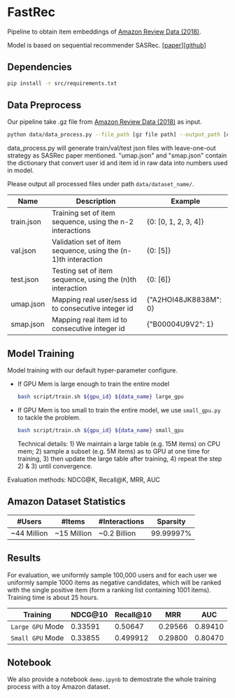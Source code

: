 # FastRec

Pipeline to obtain item embeddings of [Amazon Review Data (2018)](https://nijianmo.github.io/amazon/index.html).

Model is based on sequential recommender SASRec. [[paper](https://cseweb.ucsd.edu/~jmcauley/pdfs/icdm18.pdf)][[github](https://github.com/kang205/SASRec)]

## Dependencies

```bash
pip install -r src/requirements.txt
```

## Data Preprocess

Our pipeline take .gz file from [Amazon Review Data (2018)](https://nijianmo.github.io/amazon/index.html) as input. 

```bash
python data/data_process.py --file_path [gz file path] --output_path [output directory]
```

data_process.py will generate train/val/test json files with leave-one-out strategy as SASRec paper mentioned. "umap.json" and "smap.json" contain the dictionary that convert user id and item id in raw data into numbers used in model.

Please output all processed files under path `data/dataset_name/`.

| Name        | Description     | Example |
|-------------|--------------|---------------|
| train.json  | Training set of item sequence, using the n-2 interactions       | {0: [0, 1, 2, 3, 4]}   |
| val.json    | Validation set of item sequence, using the (n-1)th interaction  | {0: [5]}               |
| test.json   | Testing set of item sequence, using the (n)th interaction       | {0: [6]}               |
| umap.json   | Mapping real user/sess id to consecutive integer id             |  {"A2HOI48JK8838M": 0} |
| smap.json   | Mapping real item id to consecutive integer id                  | {"B00004U9V2": 1}      |




## Model Training

Model training with our default hyper-parameter configure.

- If GPU Mem is large enough to train the entire model
    ```bash
    bash script/train.sh ${gpu_id} ${data_name} large_gpu
    ```
- If GPU Mem is too small to train the entire model, we use `small_gpu.py` to tackle the problem.
    ```bash
    bash script/train.sh ${gpu_id} ${data_name} small_gpu
    ```
    Technical details: 1) We maintain a large table (e.g. 15M items) on CPU mem;  2) sample a subset (e.g. 5M items) as to GPU at one time for training, 3) then update the large table after training, 4) repeat the step 2) & 3) until convergence.

Evaluation methods: NDCG@K, Recall@K, MRR, AUC


## Amazon Dataset Statistics

| #Users | #Items | #Interactions |  Sparsity |
|--------|--------|---------------|-----------|
| ~44 Million |  ~15 Million  | ~0.2 Billion |  99.99997% |

## Results

For evaluation, we uniformly sample 100,000 users and for each user we uniformly sample 1000 items as negative candidates, which will be ranked with the single positive item (form a ranking list containing 1001 items).
Training time is about 25 hours.

<!-- | Validation Set| 0.35626 | 0.52921 | 0.31500 | 0.90279 | -->

| Training | NDCG@10 | Recall@10 | MRR | AUC |
|--------|---------|-----------|-----|-----|
| `Large GPU` Mode | 0.33591 | 0.50647 | 0.29566 | 0.89410 |
| `Small GPU` Mode| 0.33855 | 0.499912 | 0.29800 | 0.80470 |

## Notebook

We also provide a notebook `demo.ipynb` to demostrate the whole training process with a toy Amazon dataset.
